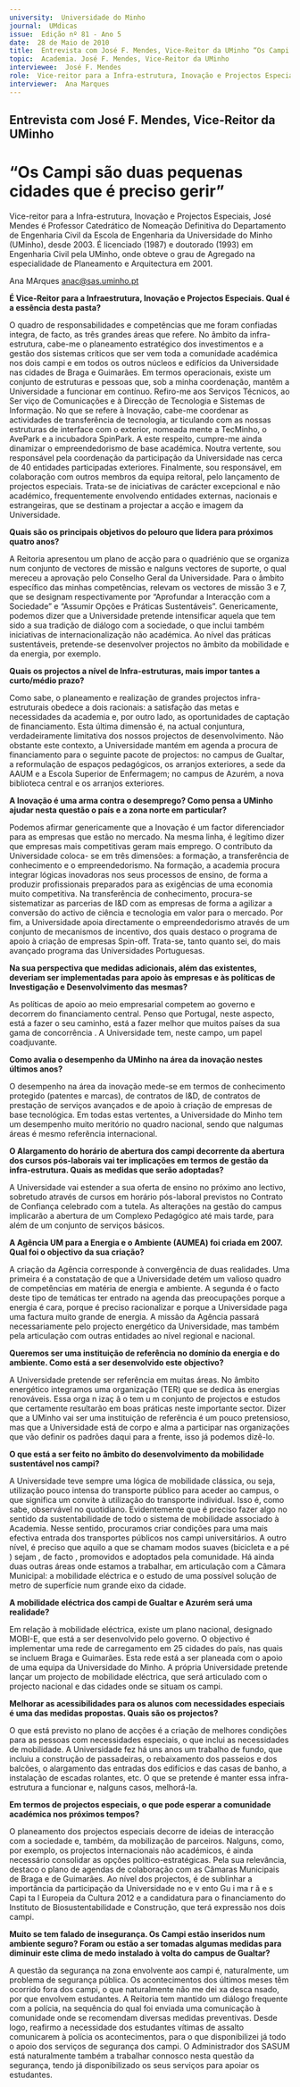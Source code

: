 ```yaml
---
university:  Universidade do Minho
journal:  UMdicas
issue:  Edição nº 81 - Ano 5
date:  28 de Maio de 2010
title:  Entrevista com José F. Mendes, Vice-Reitor da UMinho “Os Campi são duas pequenas cidades que é preciso gerir”
topic:  Academia. José F. Mendes, Vice-Reitor da UMinho
interviewee:  José F. Mendes
role:  Vice-reitor para a Infra-estrutura, Inovação e Projectos Especiais
interviewer:  Ana Marques
--- 
```


## Entrevista com José F. Mendes, Vice-Reitor da UMinho 
# “Os Campi são duas pequenas cidades que é preciso gerir”


Vice-reitor para a Infra-estrutura, Inovação e Projectos Especiais, José Mendes é Professor Catedrático de Nomeação Definitiva do Departamento de Engenharia Civil da Escola de Engenharia da Universidade do Minho (UMinho), desde 2003. É licenciado (1987) e doutorado (1993) em Engenharia Civil pela UMinho, onde obteve o grau de Agregado na especialidade de Planeamento e Arquitectura em 2001.
 
 
Ana MArques anac@sas.uminho.pt 


**É Vice-Reitor para a Infraestrutura, Inovação e Projectos Especiais. Qual é a essência desta pasta?**

O quadro de responsabilidades e competências que me foram confiadas integra, de facto, as três grandes áreas que refere.
No âmbito da infra-estrutura, cabe-me o planeamento estratégico dos investimentos e a gestão dos sistemas críticos que ser vem toda a comunidade académica nos dois campi e em todos os outros núcleos e edifícios da Universidade nas cidades de Braga e Guimarães. Em termos operacionais, existe um conjunto de estruturas e pessoas que, sob a minha coordenação, mantêm a Universidade a funcionar em contínuo. Refiro-me aos Serviços Técnicos, ao Ser viço de Comunicações e à Direcção de Tecnologia e Sistemas de Informação.
No que se refere à Inovação, cabe-me coordenar as actividades de transferência de tecnologia, ar ticulando com as nossas estruturas de interface com o exterior, nomeada mente a TecMinho, o AvePark e a incubadora SpinPark. A este respeito, cumpre-me ainda dinamizar o empreendedorismo de base académica. Noutra vertente, sou responsável pela coordenação da participação da Universidade nas cerca de 40 entidades participadas exteriores.
Finalmente, sou responsável, em colaboração com outros membros da equipa reitoral, pelo lançamento de projectos especiais. Trata-se de iniciativas de carácter excepcional e não académico, frequentemente envolvendo entidades externas, nacionais e estrangeiras, que se destinam a projectar a acção e imagem da Universidade.
 

**Quais são os principais objetivos do pelouro que lidera para próximos quatro anos?**

A Reitoria apresentou um plano de acção para o quadriénio que se organiza num conjunto de vectores de missão e nalguns vectores de suporte, o qual mereceu a aprovação pelo Conselho Geral da Universidade.
Para o âmbito específico das minhas competências, relevam os vectores de missão 3 e 7, que se designam respectivamente por “Aprofundar a Interacção com a Sociedade” e “Assumir Opções e Práticas Sustentáveis”.
Genericamente, podemos dizer que a Universidade pretende intensificar aquela que tem sido a sua tradição de diálogo com a sociedade, o que inclui também iniciativas de internacionalização não académica. Ao nível das práticas sustentáveis, pretende-se desenvolver projectos no âmbito da mobilidade e da energia, por exemplo.
 

**Quais os projectos a nível de Infra-estruturas, mais impor tantes a curto/médio prazo?**

Como sabe, o planeamento e realização de grandes projectos infra-estruturais obedece a dois racionais: a satisfação das metas e necessidades da academia e, por outro lado, as oportunidades de captação de financiamento. Esta última dimensão é, na actual conjuntura, verdadeiramente limitativa dos nossos projectos de desenvolvimento.
Não obstante este contexto, a Universidade mantém em agenda a procura de financiamento para o seguinte pacote de projectos: no campus de Gualtar, a reformulação de espaços pedagógicos, os arranjos exteriores, a sede da AAUM e a Escola Superior de Enfermagem; no campus de Azurém, a nova biblioteca central e os arranjos exteriores.
 

**A Inovação é uma arma contra o desemprego? Como pensa a UMinho ajudar nesta questão o país e a zona norte em particular?**

Podemos afirmar genericamente que a Inovação é um factor diferenciador para as empresas que estão no mercado. Na mesma linha, é legítimo dizer que empresas mais competitivas geram mais emprego.
O contributo da Universidade coloca- se em três dimensões: a formação, a transferência de conhecimento e o empreendedorismo.
Na formação, a academia procura integrar lógicas inovadoras nos seus processos de ensino, de forma a produzir profissionais preparados para as exigências de uma economia muito competitiva.
Na transferência de conhecimento, procura-se sistematizar as parcerias de I&D com as empresas de forma a agilizar a conversão do activo de ciência e tecnologia em valor para o mercado.
Por fim, a Universidade apoia directamente o empreendedorismo através de um conjunto de mecanismos de incentivo, dos quais destaco o programa de apoio à criação de empresas Spin-off. Trata-se, tanto quanto sei, do mais avançado programa das Universidades Portuguesas.
 

**Na sua perspectiva que medidas adicionais, além das existentes, deveriam ser implementadas para apoio às empresas e às políticas de Investigação e Desenvolvimento das mesmas?**

As políticas de apoio ao meio empresarial competem ao governo e decorrem do financiamento central. Penso que Portugal, neste aspecto, está a fazer o seu caminho, está a fazer melhor que muitos países da sua gama de concorrência . A Universidade tem, neste campo, um papel coadjuvante.
 

**Como avalia o desempenho da UMinho na área da inovação nestes últimos anos?**

O desempenho na área da inovação mede-se em termos de conhecimento protegido (patentes e marcas), de contratos de I&D, de contratos de prestação de serviços avançados e de apoio à criação de empresas de base tecnológica.
Em todas estas vertentes, a Universidade do Minho tem um desempenho muito meritório no quadro nacional, sendo que nalgumas áreas é mesmo referência internacional.
 

**O Alargamento do horário de abertura dos campi decorrente da abertura dos cursos pós-laborais vai ter implicações em termos de gestão da infra-estrutura. Quais as medidas que serão adoptadas?**

A Universidade vai estender a sua oferta de ensino no próximo ano lectivo, sobretudo através de cursos em horário pós-laboral previstos no Contrato de Confiança celebrado com a tutela.
As alterações na gestão do campus implicarão a abertura de um Complexo Pedagógico até mais tarde, para além de um conjunto de serviços básicos.
 

**A Agência UM para a Energia e o Ambiente (AUMEA) foi criada em 2007. Qual foi o objectivo da sua criação?**

A criação da Agência corresponde à convergência de duas realidades. Uma primeira é a constatação de que a Universidade detém um valioso quadro de competências em matéria de energia e ambiente. A segunda é o facto deste tipo de temáticas ter entrado na agenda das preocupações porque a energia é cara, porque é preciso racionalizar e porque a Universidade paga uma factura muito grande de energia.
A missão da Agência passará necessariamente pelo projecto energético da Universidade, mas também pela articulação com outras entidades ao nível regional e nacional.
 

**Queremos ser uma instituição de referência no domínio da energia e do ambiente. Como está a ser desenvolvido este objectivo?**

A Universidade pretende ser referência em muitas áreas. No âmbito energético integramos uma organização (TER) que se dedica às energias renováveis.
Essa orga n izaç ã o tem u m conjunto de projectos e estudos que certamente resultarão em boas práticas neste importante sector. Dizer que a UMinho vai ser uma instituição de referência é um pouco pretensioso, mas que a Universidade está de corpo e alma a participar nas organizações que vão definir os padrões daqui para a frente, isso já podemos dizê-lo.
 

**O que está a ser feito no âmbito do desenvolvimento da mobilidade sustentável nos campi?**

A Universidade teve sempre uma lógica de mobilidade clássica, ou seja, utilização pouco intensa do transporte público para aceder ao campus, o que significa um convite à utilização do transporte individual. Isso é, como sabe, observável no quotidiano.
Evidentemente que é preciso fazer algo no sentido da sustentabilidade de todo o sistema de mobilidade associado à Academia. Nesse sentido, procuramos criar condições para uma mais efectiva entrada dos transportes públicos nos campi universitários. A outro nível, é preciso que aquilo a que se chamam modos suaves (bicicleta e a pé ) sejam , de facto , promovidos e adoptados pela comunidade.
Há ainda duas outras áreas onde estamos a trabalhar, em articulação com a Câmara Municipal: a mobilidade eléctrica e o estudo de uma possível solução de metro de superfície num grande eixo da cidade.
 

**A mobilidade eléctrica dos campi de Gualtar e Azurém será uma realidade?**

Em relação à mobilidade eléctrica, existe um plano nacional, designado MOBI-E, que está a ser desenvolvido pelo governo.
O objectivo é implementar uma rede de carregamento em 25 cidades do país, nas quais se incluem Braga e Guimarães.
Esta rede está a ser planeada com o apoio de uma equipa da Universidade do Minho.
A própria Universidade pretende lançar um projecto de mobilidade eléctrica, que será articulado com o projecto nacional e das cidades onde se situam os campi.
 

**Melhorar as acessibilidades para os alunos com necessidades especiais é uma das medidas propostas. Quais são os projectos?**

O que está previsto no plano de acções é a criação de melhores condições para as pessoas com necessidades especiais, o que inclui as necessidades de mobilidade. A Universidade fez há uns anos um trabalho de fundo, que incluiu a construção de passadeiras, o rebaixamento dos passeios e dos balcões, o alargamento das entradas dos edifícios e das casas de banho, a instalação de escadas rolantes, etc. O que se pretende é manter essa infra-estrutura a funcionar e, nalguns casos, melhorá-la.
 

**Em termos de projectos especiais, o que pode esperar a comunidade académica nos próximos tempos?**

O planeamento dos projectos especiais decorre de ideias de interacção com a sociedade e, também, da mobilização de parceiros. Nalguns, como, por exemplo, os projectos internacionais não académicos, é ainda necessário consolidar as opções político-estratégicas.
Pela sua relevância, destaco o plano de agendas de colaboração com as Câmaras Municipais de Braga e de Guimarães.
Ao nível dos projectos, é de sublinhar a importância da participação da Universidade no e v ento Gu i ma r ã e s Capi ta l Europeia da Cultura 2012 e a candidatura para o financiamento do Instituto de Biosustentabilidade e Construção, que terá expressão nos dois campi.
 

**Muito se tem falado de insegurança. Os Campi estão inseridos num ambiente seguro? Foram ou estão a ser tomadas algumas medidas para diminuir este clima de medo instalado à volta do campus de Gualtar?**

A questão da segurança na zona envolvente aos campi é, naturalmente, um problema de segurança pública. Os acontecimentos dos últimos meses têm ocorrido fora dos campi, o que naturalmente não me dei xa desca nsado, por que envolvem estudantes.
A Reitoria tem mantido um diálogo frequente com a polícia, na sequência do qual foi enviada uma comunicação à comunidade onde se recomendam diversas medidas preventivas. Desde logo, reafirmo a necessidade dos estudantes vítimas de assalto comunicarem à polícia os acontecimentos, para o que disponibilizei já todo o apoio dos serviços de segurança dos campi. O Administrador dos SASUM está naturalmente também a trabalhar connosco nesta questão da segurança, tendo já disponibilizado os seus serviços para apoiar os estudantes.

